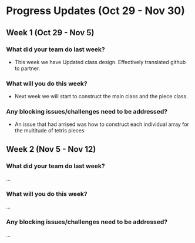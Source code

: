 # Progress Updates (Oct 29 - Nov 30)

## Week 1 (Oct 29 - Nov 5)

### What did your team do last week?
* This week we have Updated class design. Effectively translated github to partner.

### What will you do this week?
* Next week we will start to construct the main class and the piece class.

### Any blocking issues/challenges need to be addressed?
* An issue that had arrised was how to construct each individual array for the multitude of tetris pieces


## Week 2 (Nov 5 - Nov 12)

### What did your team do last week?
...

### What will you do this week?
...

### Any blocking issues/challenges need to be addressed?
...
